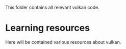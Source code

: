This folder contains all relevant vulkan code.


# Learning resources
Here will be contained various resources about vulkan.

